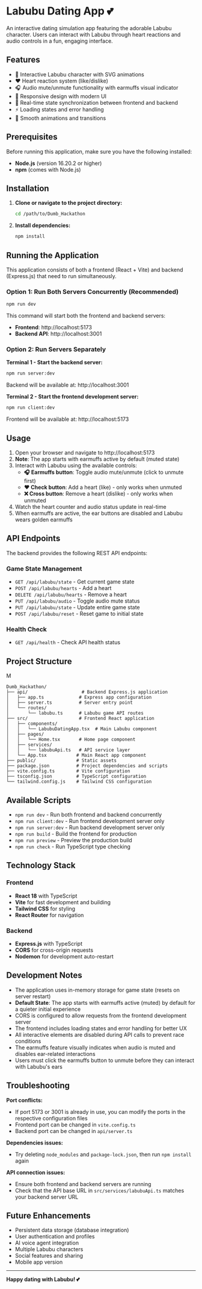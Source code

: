 # Labubu Dating App 💕

An interactive dating simulation app featuring the adorable Labubu character. Users can interact with Labubu through heart reactions and audio controls in a fun, engaging interface.

## Features

- 🎯 Interactive Labubu character with SVG animations
- ❤️ Heart reaction system (like/dislike)
- 🎧 Audio mute/unmute functionality with earmuffs visual indicator
- 📱 Responsive design with modern UI
- 🔄 Real-time state synchronization between frontend and backend
- ⚡ Loading states and error handling
- 🎨 Smooth animations and transitions

## Prerequisites

Before running this application, make sure you have the following installed:

- **Node.js** (version 16.20.2 or higher)
- **npm** (comes with Node.js)

## Installation

1. **Clone or navigate to the project directory:**
   ```bash
   cd /path/to/Dumb_Hackathon
   ```

2. **Install dependencies:**
   ```bash
   npm install
   ```

## Running the Application

This application consists of both a frontend (React + Vite) and backend (Express.js) that need to run simultaneously.

### Option 1: Run Both Servers Concurrently (Recommended)

```bash
npm run dev
```

This command will start both the frontend and backend servers:
- **Frontend**: http://localhost:5173
- **Backend API**: http://localhost:3001

### Option 2: Run Servers Separately

**Terminal 1 - Start the backend server:**
```bash
npm run server:dev
```
Backend will be available at: http://localhost:3001

**Terminal 2 - Start the frontend development server:**
```bash
npm run client:dev
```
Frontend will be available at: http://localhost:5173

## Usage

1. Open your browser and navigate to http://localhost:5173
2. **Note**: The app starts with earmuffs active by default (muted state)
3. Interact with Labubu using the available controls:
   - **🎧 Earmuffs button**: Toggle audio mute/unmute (click to unmute first)
   - **❤️ Check button**: Add a heart (like) - only works when unmuted
   - **❌ Cross button**: Remove a heart (dislike) - only works when unmuted
4. Watch the heart counter and audio status update in real-time
5. When earmuffs are active, the ear buttons are disabled and Labubu wears golden earmuffs

## API Endpoints

The backend provides the following REST API endpoints:

### Game State Management
- `GET /api/labubu/state` - Get current game state
- `POST /api/labubu/hearts` - Add a heart
- `DELETE /api/labubu/hearts` - Remove a heart
- `PUT /api/labubu/audio` - Toggle audio mute status
- `PUT /api/labubu/state` - Update entire game state
- `POST /api/labubu/reset` - Reset game to initial state

### Health Check
- `GET /api/health` - Check API health status

## Project Structure
M
```
Dumb_Hackathon/
├── api/                    # Backend Express.js application
│   ├── app.ts             # Express app configuration
│   ├── server.ts          # Server entry point
│   └── routes/
│       └── labubu.ts      # Labubu game API routes
├── src/                   # Frontend React application
│   ├── components/
│   │   └── LabubuDatingApp.tsx  # Main Labubu component
│   ├── pages/
│   │   └── Home.tsx       # Home page component
│   ├── services/
│   │   └── labubuApi.ts   # API service layer
│   └── App.tsx           # Main React app component
├── public/               # Static assets
├── package.json          # Project dependencies and scripts
├── vite.config.ts        # Vite configuration
├── tsconfig.json         # TypeScript configuration
└── tailwind.config.js    # Tailwind CSS configuration
```

## Available Scripts

- `npm run dev` - Run both frontend and backend concurrently
- `npm run client:dev` - Run frontend development server only
- `npm run server:dev` - Run backend development server only
- `npm run build` - Build the frontend for production
- `npm run preview` - Preview the production build
- `npm run check` - Run TypeScript type checking

## Technology Stack

### Frontend
- **React 18** with TypeScript
- **Vite** for fast development and building
- **Tailwind CSS** for styling
- **React Router** for navigation

### Backend
- **Express.js** with TypeScript
- **CORS** for cross-origin requests
- **Nodemon** for development auto-restart

## Development Notes

- The application uses in-memory storage for game state (resets on server restart)
- **Default State**: The app starts with earmuffs active (muted) by default for a quieter initial experience
- CORS is configured to allow requests from the frontend development server
- The frontend includes loading states and error handling for better UX
- All interactive elements are disabled during API calls to prevent race conditions
- The earmuffs feature visually indicates when audio is muted and disables ear-related interactions
- Users must click the earmuffs button to unmute before they can interact with Labubu's ears

## Troubleshooting

**Port conflicts:**
- If port 5173 or 3001 is already in use, you can modify the ports in the respective configuration files
- Frontend port can be changed in `vite.config.ts`
- Backend port can be changed in `api/server.ts`

**Dependencies issues:**
- Try deleting `node_modules` and `package-lock.json`, then run `npm install` again

**API connection issues:**
- Ensure both frontend and backend servers are running
- Check that the API base URL in `src/services/labubuApi.ts` matches your backend server URL

## Future Enhancements

- Persistent data storage (database integration)
- User authentication and profiles
- AI voice agent integration
- Multiple Labubu characters
- Social features and sharing
- Mobile app version

---

**Happy dating with Labubu! 💕**